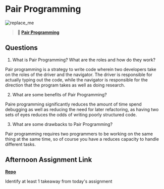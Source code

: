 # Pair Programming

![replace_me](https://codeworks.blob.core.windows.net/public/assets/img/illustrations/placeholder.svg)

> **📖 [Pair Programming](https://codeworksacademy.com/fs-student-guide/resources/wk7/01-Pair-Programming)**

## Questions

1. What is Pair Programming? What are the roles and how do they work?

Pair programming is a strategy to write code wherein two developers take on the roles of the driver and the navigator. The driver is responsible for actually typing out the code, while the navigator is responsible for the direction that the program takes as well as doing research. 

2. What are some benefits of Pair Programming?

Paire programming significantly reduces the amount of time spend debugging as well as reducing the need for later refactoring, as having two sets of eyes reduces the odds of writing poorly structured code. 

3. What are some drawbacks to Pair Programming?

Pair programming requires two programmers to be working on the same thing at the same time, so of course you have a reduces capacity to handle different tasks. 

## Afternoon Assignment Link

**[Repo](https://github.com/JakeCarp/<ASSIGNMENT_REPO>)**

Identify at least 1 takeaway from today's assignment
